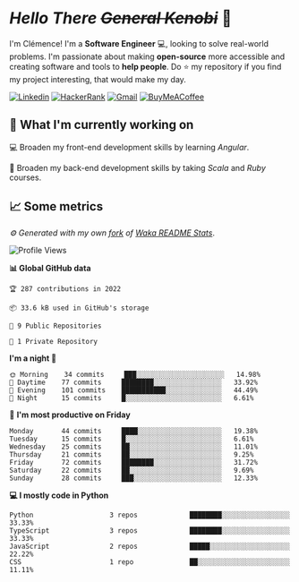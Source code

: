<!---
chomelc/chomelc is a ✨ special ✨ repository because its `README.md` (this file) appears on your GitHub profile.
You can click the Preview link to take a look at your changes.
--->

# *Hello There ~~General Kenobi~~* :vulcan_salute:

I'm Clémence! I'm a **Software Engineer** :computer:, looking to solve real-world problems. I'm passionate about making **open-source** more accessible and creating software and tools to **help people**. Do :star: my repository if you find my project interesting, that would make my day.

<!-- Badges -->
[![Linkedin](https://img.shields.io/badge/-ClémenceChomel-blue?style=flat&logo=Linkedin&logoColor=white)](https://www.linkedin.com/in/clemencechomel/)
[![HackerRank](https://img.shields.io/badge/-clemence_chomel-islamicgreen?style=flat&logo=HackerRank&logoColor=black)](https://www.hackerrank.com/clemence_chomel?hr_r=1)
[![Gmail](https://img.shields.io/badge/-clemence.chomel-c14438?style=flat&logo=Gmail&logoColor=white)](mailto:clemence.chomel@gmail.com)
[![BuyMeACoffee](https://img.shields.io/badge/-chomelcl-yellow?style=flat&logo=buymeacoffee&logoColor=black)](https://www.buymeacoffee.com/chomelcl)

## :open_file_folder: What I'm currently working on

:computer: Broaden my front-end development skills by learning *Angular*.

:open_book: Broaden my back-end development skills by taking *Scala* and *Ruby* courses.

## :chart_with_upwards_trend: Some metrics

*:gear: Generated with my own [fork](https://github.com/chomelc/waka-readme-stats) of [Waka README Stats](https://github.com/anmol098/waka-readme-stats)*.

<!--START_SECTION:waka-->
![Profile Views](http://img.shields.io/badge/Profile%20Views-40-orange)

**📊 Global GitHub data** 

```text
🏆 287 contributions in 2022

📦 33.6 kB used in GitHub's storage 

📜 9 Public Repositories 

🔑 1 Private Repository 

```
**I'm a night 🦉** 

```text
🌞 Morning    34 commits     ███░░░░░░░░░░░░░░░░░░░░░░   14.98% 
🌆 Daytime    77 commits     ████████░░░░░░░░░░░░░░░░░   33.92% 
🌃 Evening    101 commits    ███████████░░░░░░░░░░░░░░   44.49% 
🌙 Night      15 commits     █░░░░░░░░░░░░░░░░░░░░░░░░   6.61%

```
📅 **I'm most productive on Friday** 

```text
Monday       44 commits     ████░░░░░░░░░░░░░░░░░░░░░   19.38% 
Tuesday      15 commits     █░░░░░░░░░░░░░░░░░░░░░░░░   6.61% 
Wednesday    25 commits     ██░░░░░░░░░░░░░░░░░░░░░░░   11.01% 
Thursday     21 commits     ██░░░░░░░░░░░░░░░░░░░░░░░   9.25% 
Friday       72 commits     ████████░░░░░░░░░░░░░░░░░   31.72% 
Saturday     22 commits     ██░░░░░░░░░░░░░░░░░░░░░░░   9.69% 
Sunday       28 commits     ███░░░░░░░░░░░░░░░░░░░░░░   12.33%

```


**💻 I mostly code in Python** 

```text
Python                   3 repos             ████████░░░░░░░░░░░░░░░░░   33.33% 
TypeScript               3 repos             ████████░░░░░░░░░░░░░░░░░   33.33% 
JavaScript               2 repos             █████░░░░░░░░░░░░░░░░░░░░   22.22% 
CSS                      1 repo              ██░░░░░░░░░░░░░░░░░░░░░░░   11.11%

```



<!--END_SECTION:waka-->